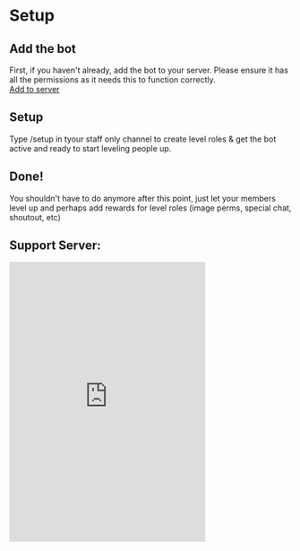 # Setup

## Add the bot
First, if you haven't already, add the bot to your server. 
Please ensure it has all the permissions as it needs this to function correctly. <br>
<a href="https://discord.com/oauth2/authorize?client_id=1049461268102270997&scope=bot%20applications.commands&permissions=805436448">Add to server</a>

## Setup
Type /setup in tyour staff only channel to create level roles & get the bot active and ready to start leveling people up.

## Done!
You shouldn't have to do anymore after this point, just let your members level up and perhaps add rewards for level roles (image perms, special chat, shoutout, etc)

## Support Server:
<iframe src="https://discord.com/widget?id=1049464046497304598&theme=dark" width="350" height="500" allowtransparency="true" frameborder="0" sandbox="allow-popups allow-popups-to-escape-sandbox allow-same-origin allow-scripts"></iframe>
